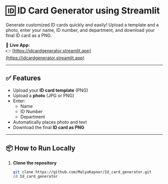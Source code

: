 # 🆔 ID Card Generator using Streamlit

Generate customized ID cards quickly and easily! Upload a template and a photo, enter your name, ID number, and department, and download your final ID card as a PNG.

🔗 **Live App:**  
👉 [https://idcardgenerator.streamlit.app](https://idcardgenerator.streamlit.app)

---

## ✅ Features

- Upload your **ID card template** (PNG)
- Upload a **photo** (JPG or PNG)
- Enter:
  - Name
  - ID Number
  - Department
- Automatically places photo and text
- Download the final **ID card as PNG**

---

## 📦 How to Run Locally

1. **Clone the repository**
   ```bash
   git clone https://github.com/MalyaKapoor/Id_card_generator.git
   cd Id_card_generator
